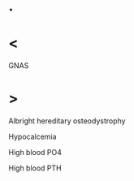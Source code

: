 # .

# <

GNAS

# >

Albright hereditary osteodystrophy

Hypocalcemia

High blood PO4

High blood PTH

